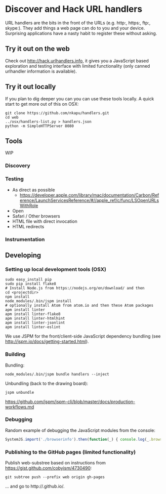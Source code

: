 # Discover and Hack URL handlers

URL handlers are the bits in the front of the URLs (e.g. http:, https:, ftp:, skype:). They add things a web page can do to you and your device. Surprising applications have a nasty habit to register these without asking.

## Try it out on the web

Check out http://hack.urlhandlers.info, it gives you a JavaScript based exploration and testing interface with limited functionality (only canned urlhandler information is available).

## Try it out locally

If you plan to dig deeper you can you can use these tools locally. A quick start to get more out of this on OSX:

```shell
git clone https://github.com/nkapu/handlers.git
cd web
../osx/handlers-list.py > handlers.json
python -m SimpleHTTPServer 8080
```

## Tools

WIP

### Discovery

### Testing

* As direct as possible
  * https://developer.apple.com/library/mac/documentation/Carbon/Reference/LaunchServicesReference/#//apple_ref/c/func/LSOpenURLsWithRole
* Open
* Safari / Other browsers
 * HTML file with direct invocation
 * HTML redirects

### Instrumentation

## Developing

### Setting up local development tools (OSX)

```shell
sudo easy_install pip
sudo pip install flake8
# Install Node.js from https://nodejs.org/en/download/ and then
cd <projectdir>
npm install
node_modules/.bin/jspm install
# optionally install Atom from atom.io and then these Atom packages
apm install linter
apm install linter-flake8
apm install linter-htmlhint
apm install linter-jsonlint
apm install linter-eslint
```
We use JSPM for the front/client-side JavaScript dependency bundling (see http://jspm.io/docs/getting-started.html).

### Building

Bundling:

```shell
node_modules/.bin/jspm bundle handlers --inject
```

Unbundling (back to the drawing board):

```shell
jspm unbundle
```

https://github.com/jspm/jspm-cli/blob/master/docs/production-workflows.md

### Debugging

Random example of debugging the JavaScript modules from the console:

```javascript
SystemJS.import('./browserinfo').then(function(_) { console.log(_.browserinfo.shortinfo()); });
```

### Publishing to the GitHub pages (limited functionality)

Publish web-substree based on instructions from https://gist.github.com/cobyism/4730490:

```shell
git subtree push --prefix web origin gh-pages
```
... and go to http://<USERNAME>.github.io/<REPOSITORY>.
